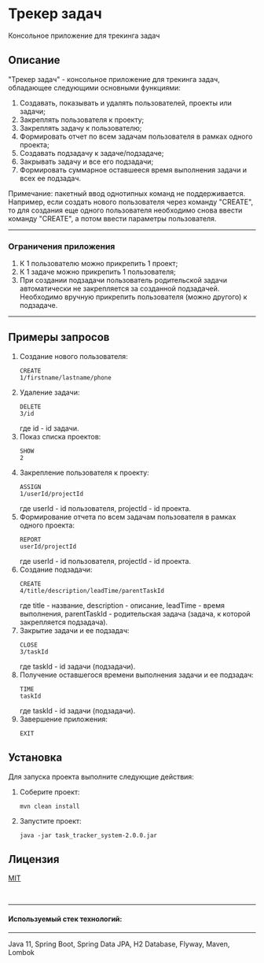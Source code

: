 # Трекер задач

Консольное приложение для трекинга задач

## Описание
"Трекер задач" - консольное приложение для трекинга задач,
обладающее следующими основными функциями:
1. Создавать, показывать и удалять пользователей, проекты или задачи;
2. Закреплять пользователя к проекту;
3. Закреплять задачу к пользователю;
4. Формировать отчет по всем задачам пользователя в рамках одного проекта;
5. Создавать подзадачу к задаче/подзадаче;
6. Закрывать задачу и все его подзадачи;
7. Формировать суммарное оставшееся время выполнения задачи и всех ее подзадач.

Примечание: пакетный ввод однотипных команд не поддерживается. Например, если
создать нового пользователя через команду "CREATE", то для создания еще одного
пользователя необходимо снова ввести команду "CREATE", а потом ввести параметры пользователя.

---

### Ограничения приложения

1. К 1 пользователю можно прикрепить 1 проект;
2. К 1 задаче можно прикрепить 1 пользователя;
3. При создании подзадачи пользователь родительской задачи автоматически не закрепляется
за созданной подзадачей. Необходимо вручную прикрепить пользователя (можно другого) к подзадаче.

---

## Примеры запросов

1. Создание нового пользователя:
   ```
   CREATE
   1/firstname/lastname/phone
   ```
2. Удаление задачи:
   ```
   DELETE
   3/id
   ```
   где id - id задачи.
3. Показ списка проектов:
   ```
   SHOW
   2
   ```
4. Закрепление пользователя к проекту:
   ```
   ASSIGN
   1/userId/projectId
   ```
   где userId - id пользователя, projectId - id проекта.
5. Формирование отчета по всем задачам пользователя в рамках одного проекта:
   ```
   REPORT
   userId/projectId
   ```
   где userId - id пользователя, projectId - id проекта.
6. Создание подзадачи:
   ```
   CREATE
   4/title/description/leadTime/parentTaskId
   ```
   где title - название, description - описание, leadTime - время выполнения,
   parentTaskId - родительская задача (задача, к которой закрепляется подзадача).
7. Закрытие задачи и ее подзадач:
   ```
   CLOSE
   3/taskId
   ```
   где taskId - id задачи (подзадачи).
8. Получение оставшегося времени выполнения задачи и ее подзадач:
   ```
   TIME
   taskId
   ```
   где taskId - id задачи (подзадачи).
9. Завершение приложения:
   ```
   EXIT
   ```

## Установка

Для запуска проекта выполните следующие действия:
1. Соберите проект:
   ```
   mvn clean install
   ```
2. Запустите проект:
   ```
   java -jar task_tracker_system-2.0.0.jar
   ```  

## Лицензия

[MIT](./LICENSE)

<br>

---

#### Используемый стек технологий:

---

Java 11, Spring Boot, Spring Data JPA, H2 Database, Flyway, Maven, Lombok